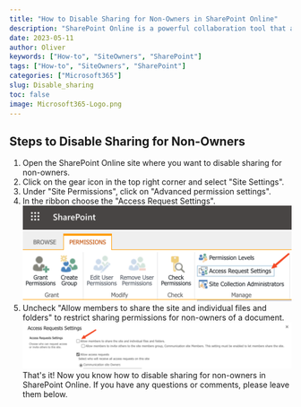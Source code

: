 ```yaml
---
title: "How to Disable Sharing for Non-Owners in SharePoint Online"
description: "SharePoint Online is a powerful collaboration tool that allows users to share documents and collaborate with others. However, sometimes you may want to restrict sharing permissions for non-owners of a document. In this post, we'll show you how to disable sharing for non-owners in SharePoint Online."
date: 2023-05-11
author: Oliver
keywords: ["How-to", "SiteOwners", "SharePoint"]
tags: ["How-to", "SiteOwners", "SharePoint"]
categories: ["Microsoft365"]
slug: Disable_sharing
toc: false
image: Microsoft365-Logo.png
---
```

## Steps to Disable Sharing for Non-Owners

1. Open the SharePoint Online site where you want to disable sharing for non-owners.
2. Click on the gear icon in the top right corner and select "Site Settings".
3. Under "Site Permissions", click on "Advanced permission settings".
4. In the ribbon choose the "Access Request Settings".
![Alt text](Permissions.png)
5. Uncheck "Allow members to share the site and individual files and folders" to restrict sharing permissions for non-owners of a document. 
![Alt text](Disable_Member-sharing.png)
That's it! Now you know how to disable sharing for non-owners in SharePoint Online. If you have any questions or comments, please leave them below.